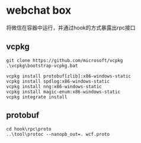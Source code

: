 # webchat box
将微信在容器中运行，并通过hook的方式暴露出rpc接口

## vcpkg
```
git clone https://github.com/microsoft/vcpkg
.\vcpkg\bootstrap-vcpkg.bat

vcpkg install protobuf[zlib]:x86-windows-static
vcpkg install spdlog:x86-windows-static
vcpkg install nng:x86-windows-static
vcpkg install magic-enum:x86-windows-static
vcpkg integrate install
```

## protobuf
```
cd hook\rpc\proto
..\tool\protoc --nanopb_out=. wcf.proto
```
